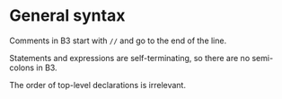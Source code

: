 # General syntax

Comments in B3 start with `//` and go to the end of the line.

Statements and expressions are self-terminating, so there are no semi-colons in B3.

The order of top-level declarations is irrelevant.
